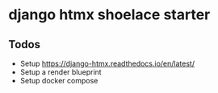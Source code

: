 # django htmx shoelace starter

## Todos

- Setup https://django-htmx.readthedocs.io/en/latest/
- Setup a render blueprint
- Setup docker compose
